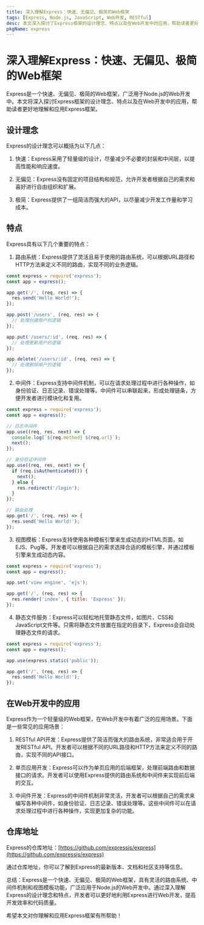 ```yaml
---
title: 深入理解Express：快速、无偏见、极简的Web框架
tags: [Express, Node.js, JavaScript, Web开发, RESTful]
desc: 本文深入探讨了Express框架的设计理念、特点以及在Web开发中的应用，帮助读者更好地理解和应用Express框架。
pkgName: express
---
```


# 深入理解Express：快速、无偏见、极简的Web框架

Express是一个快速、无偏见、极简的Web框架，广泛用于Node.js的Web开发中。本文将深入探讨Express框架的设计理念、特点以及在Web开发中的应用，帮助读者更好地理解和应用Express框架。

## 设计理念

Express的设计理念可以概括为以下几点：

1. 快速：Express采用了轻量级的设计，尽量减少不必要的封装和中间层，以提高性能和响应速度。

2. 无偏见：Express没有固定的项目结构和规范，允许开发者根据自己的需求和喜好进行自由组织和扩展。

3. 极简：Express提供了一组简洁而强大的API，以尽量减少开发工作量和学习成本。

## 特点

Express具有以下几个重要的特点：

1. 路由系统：Express提供了灵活且易于使用的路由系统，可以根据URL路径和HTTP方法来定义不同的路由，实现不同的业务逻辑。

```javascript
const express = require('express');
const app = express();

app.get('/', (req, res) => {
  res.send('Hello World!');
});

app.post('/users', (req, res) => {
  // 处理创建用户的逻辑
});

app.put('/users/:id', (req, res) => {
  // 处理更新用户的逻辑
});

app.delete('/users/:id', (req, res) => {
  // 处理删除用户的逻辑
});
```

2. 中间件：Express支持中间件机制，可以在请求处理过程中进行各种操作，如身份验证、日志记录、错误处理等。中间件可以串联起来，形成处理链条，方便开发者进行模块化和复用。

```javascript
const express = require('express');
const app = express();

// 日志中间件
app.use((req, res, next) => {
  console.log(`${req.method} ${req.url}`);
  next();
});

// 身份验证中间件
app.use((req, res, next) => {
  if (req.isAuthenticated()) {
    next();
  } else {
    res.redirect('/login');
  }
});

// 路由处理
app.get('/', (req, res) => {
  res.send('Hello World!');
});
```

3. 视图模板：Express支持使用各种模板引擎来生成动态的HTML页面，如EJS、Pug等。开发者可以根据自己的需求选择合适的模板引擎，并通过模板引擎来生成动态内容。

```javascript
const express = require('express');
const app = express();

app.set('view engine', 'ejs');

app.get('/', (req, res) => {
  res.render('index', { title: 'Express' });
});
```

4. 静态文件服务：Express可以轻松地托管静态文件，如图片、CSS和JavaScript文件等。只需将静态文件放置在指定的目录下，Express会自动处理静态文件的请求。

```javascript
const express = require('express');
const app = express();

app.use(express.static('public'));

app.get('/', (req, res) => {
  res.send('Hello World!');
});
```

## 在Web开发中的应用

Express作为一个轻量级的Web框架，在Web开发中有着广泛的应用场景。下面是一些常见的应用场景：

1. RESTful API开发：Express提供了简洁而强大的路由系统，非常适合用于开发RESTful API。开发者可以根据不同的URL路径和HTTP方法来定义不同的路由，实现不同的API接口。

2. 单页应用开发：Express可以作为单页应用的后端框架，处理前端路由和数据接口的请求。开发者可以使用Express提供的路由系统和中间件来实现前后端的交互。

3. 中间件开发：Express的中间件机制非常灵活，开发者可以根据自己的需求来编写各种中间件，如身份验证、日志记录、错误处理等。这些中间件可以在请求处理过程中进行各种操作，实现更加复杂的功能。

## 仓库地址

Express的仓库地址：[https://github.com/expressjs/express](https://github.com/expressjs/express)

通过仓库地址，你可以了解到Express的最新版本、文档和社区支持等信息。

总结：Express是一个快速、无偏见、极简的Web框架，具有灵活的路由系统、中间件机制和视图模板功能，广泛应用于Node.js的Web开发中。通过深入理解Express的设计理念和特点，开发者可以更好地利用Express进行Web开发，提高开发效率和代码质量。

希望本文对你理解和应用Express框架有所帮助！